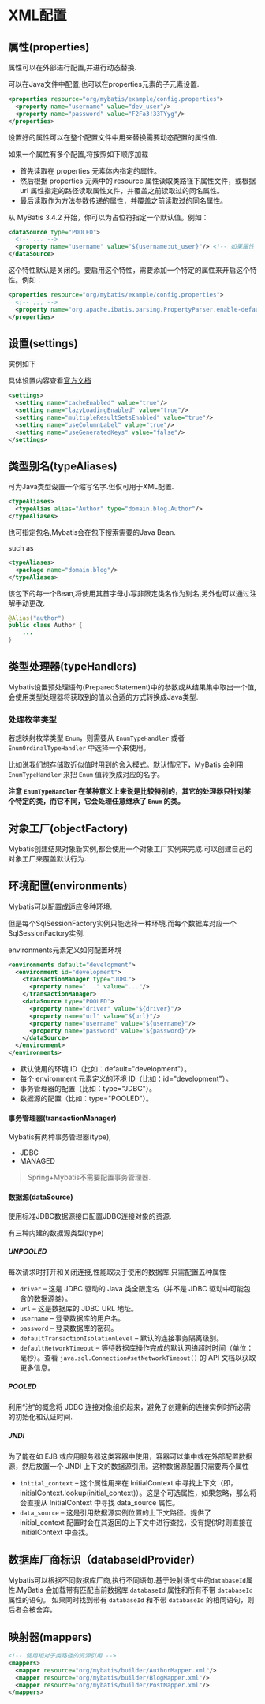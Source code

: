 # XML配置

## 属性(properties)

属性可以在外部进行配置,并进行动态替换.

可以在Java文件中配置,也可以在properties元素的子元素设置.

```xml
<properties resource="org/mybatis/example/config.properties">
  <property name="username" value="dev_user"/>
  <property name="password" value="F2Fa3!33TYyg"/>
</properties>
```

设置好的属性可以在整个配置文件中用来替换需要动态配置的属性值.

如果一个属性有多个配置,将按照如下顺序加载

- 首先读取在 properties 元素体内指定的属性。
- 然后根据 properties 元素中的 resource 属性读取类路径下属性文件，或根据 url 属性指定的路径读取属性文件，并覆盖之前读取过的同名属性。
- 最后读取作为方法参数传递的属性，并覆盖之前读取过的同名属性。



从 MyBatis 3.4.2 开始，你可以为占位符指定一个默认值。例如：

```xml
<dataSource type="POOLED">
  <!-- ... -->
  <property name="username" value="${username:ut_user}"/> <!-- 如果属性 'username' 没有被配置，'username' 属性的值将为 'ut_user' -->
</dataSource>
```

这个特性默认是关闭的。要启用这个特性，需要添加一个特定的属性来开启这个特性。例如：

```xml
<properties resource="org/mybatis/example/config.properties">
  <!-- ... -->
  <property name="org.apache.ibatis.parsing.PropertyParser.enable-default-value" value="true"/> <!-- 启用默认值特性 -->
</properties>
```

## 设置(settings)

实例如下

具体设置内容查看[官方文档](https://mybatis.org/mybatis-3/zh/configuration.html)

```xml
<settings>
  <setting name="cacheEnabled" value="true"/>
  <setting name="lazyLoadingEnabled" value="true"/>
  <setting name="multipleResultSetsEnabled" value="true"/>
  <setting name="useColumnLabel" value="true"/>
  <setting name="useGeneratedKeys" value="false"/>
</settings>
```

## 类型别名(typeAliases)

可为Java类型设置一个缩写名字.但仅可用于XML配置.

```xml
<typeAliases>
  <typeAlias alias="Author" type="domain.blog.Author"/>
</typeAliases>
```

也可指定包名,Mybatis会在包下搜索需要的Java Bean.

such as

```xml
<typeAliases>
  <package name="domain.blog"/>
</typeAliases>
```

该包下的每一个Bean,将使用其首字母小写非限定类名作为别名,另外也可以通过注解手动更改.

```java
@Alias("author")
public class Author {
    ...
}
```

## 类型处理器(typeHandlers)

Mybatis设置预处理语句(PreparedStatement)中的参数或从结果集中取出一个值,会使用类型处理器将获取到的值以合适的方式转换成Java类型.

### 处理枚举类型

若想映射枚举类型 `Enum`，则需要从 `EnumTypeHandler` 或者 `EnumOrdinalTypeHandler` 中选择一个来使用。

比如说我们想存储取近似值时用到的舍入模式。默认情况下，MyBatis 会利用 `EnumTypeHandler` 来把 `Enum` 值转换成对应的名字。

**注意 `EnumTypeHandler` 在某种意义上来说是比较特别的，其它的处理器只针对某个特定的类，而它不同，它会处理任意继承了 `Enum` 的类。**

## 对象工厂(objectFactory)

Mybatis创建结果对象新实例,都会使用一个对象工厂实例来完成.可以创建自己的对象工厂来覆盖默认行为.

## 环境配置(environments)

Mybatis可以配置成适应多种环境.

但是每个SqlSessionFactory实例只能选择一种环境.而每个数据库对应一个SqlSessionFactory实例.

environments元素定义如何配置环境

```xml
<environments default="development">
  <environment id="development">
    <transactionManager type="JDBC">
      <property name="..." value="..."/>
    </transactionManager>
    <dataSource type="POOLED">
      <property name="driver" value="${driver}"/>
      <property name="url" value="${url}"/>
      <property name="username" value="${username}"/>
      <property name="password" value="${password}"/>
    </dataSource>
  </environment>
</environments>
```

- 默认使用的环境 ID（比如：default="development"）。
- 每个 environment 元素定义的环境 ID（比如：id="development"）。
- 事务管理器的配置（比如：type="JDBC"）。
- 数据源的配置（比如：type="POOLED"）。

#### 事务管理器(transactionManager)

Mybatis有两种事务管理器(type),

- JDBC
- MANAGED

> Spring+Mybatis不需要配置事务管理器.

#### 数据源(dataSource)

使用标准JDBC数据源接口配置JDBC连接对象的资源.

有三种内建的数据源类型(type)

##### UNPOOLED

每次请求时打开和关闭连接,性能取决于使用的数据库.只需配置五种属性

- `driver` – 这是 JDBC 驱动的 Java 类全限定名（并不是 JDBC 驱动中可能包含的数据源类）。
- `url` – 这是数据库的 JDBC URL 地址。
- `username` – 登录数据库的用户名。
- `password` – 登录数据库的密码。
- `defaultTransactionIsolationLevel` – 默认的连接事务隔离级别。
- `defaultNetworkTimeout` – 等待数据库操作完成的默认网络超时时间（单位：毫秒）。查看 `java.sql.Connection#setNetworkTimeout()` 的 API 文档以获取更多信息。

##### POOLED

利用“池”的概念将 JDBC 连接对象组织起来，避免了创建新的连接实例时所必需的初始化和认证时间.

##### JNDI

为了能在如 EJB 或应用服务器这类容器中使用，容器可以集中或在外部配置数据源，然后放置一个 JNDI 上下文的数据源引用。这种数据源配置只需要两个属性

- `initial_context` – 这个属性用来在 InitialContext 中寻找上下文（即，initialContext.lookup(initial_context)）。这是个可选属性，如果忽略，那么将会直接从 InitialContext 中寻找 data_source 属性。
- `data_source` – 这是引用数据源实例位置的上下文路径。提供了 initial_context 配置时会在其返回的上下文中进行查找，没有提供时则直接在 InitialContext 中查找。

## 数据库厂商标识（databaseIdProvider）

Mybatis可以根据不同数据库厂商,执行不同语句.基于映射语句中的`databaseId`属性.MyBatis 会加载带有匹配当前数据库 `databaseId` 属性和所有不带 `databaseId` 属性的语句。 如果同时找到带有 `databaseId` 和不带 `databaseId` 的相同语句，则后者会被舍弃。

## 映射器(mappers)

```xml
<!-- 使用相对于类路径的资源引用 -->
<mappers>
  <mapper resource="org/mybatis/builder/AuthorMapper.xml"/>
  <mapper resource="org/mybatis/builder/BlogMapper.xml"/>
  <mapper resource="org/mybatis/builder/PostMapper.xml"/>
</mappers>
```

